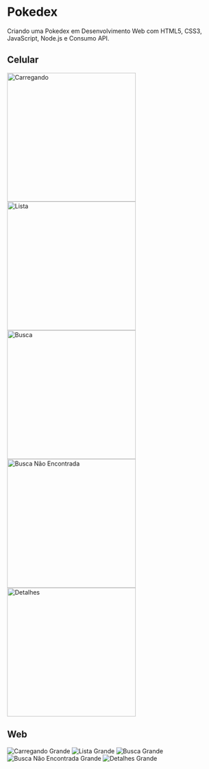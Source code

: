 # Pokedex

Criando uma Pokedex em Desenvolvimento Web com HTML5, CSS3, JavaScript, Node.js e Consumo API.

## Celular
<img width="300" src="https://github.com/rauandesantana/PokedexDIO/blob/main/assets/readme/carregando.png" alt="Carregando" />
<img width="300" src="https://github.com/rauandesantana/PokedexDIO/blob/main/assets/readme/lista.png" alt="Lista" />
<img width="300" src="https://github.com/rauandesantana/PokedexDIO/blob/main/assets/readme/busca.png" alt="Busca" />
<img width="300" src="https://github.com/rauandesantana/PokedexDIO/blob/main/assets/readme/busca_nao_encontrada.png" alt="Busca Não Encontrada" />
<img width="300" src="https://github.com/rauandesantana/PokedexDIO/blob/main/assets/readme/detalhes.png" alt="Detalhes" />

## Web
<img src="https://github.com/rauandesantana/PokedexDIO/blob/main/assets/readme/carregando_large.png" alt="Carregando Grande" />
<img src="https://github.com/rauandesantana/PokedexDIO/blob/main/assets/readme/lista_large.png" alt="Lista Grande" />
<img src="https://github.com/rauandesantana/PokedexDIO/blob/main/assets/readme/busca_large.png" alt="Busca Grande" />
<img src="https://github.com/rauandesantana/PokedexDIO/blob/main/assets/readme/busca_nao_encontrada_large.png" alt="Busca Não Encontrada Grande" />
<img src="https://github.com/rauandesantana/PokedexDIO/blob/main/assets/readme/detalhes_large.png" alt="Detalhes Grande" />
